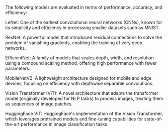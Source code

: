 The following models are evaluated in terms of performance, accuracy, and efficiency:

LeNet: One of the earliest convolutional neural networks (CNNs), known for its simplicity and efficiency in processing smaller datasets such as MNIST.

ResNet: A powerful model that introduced residual connections to solve the problem of vanishing gradients, enabling the training of very deep networks.

EfficientNet: A family of models that scales depth, width, and resolution using a compound scaling method, offering high performance with fewer parameters.

MobileNetV2: A lightweight architecture designed for mobile and edge devices, focusing on efficiency with depthwise separable convolutions.

Vision Transformer (ViT): A novel architecture that adapts the transformer model (originally developed for NLP tasks) to process images, treating them as sequences of image patches.

HuggingFace ViT: HuggingFace's implementation of the Vision Transformer, which leverages pretrained models and fine-tuning capabilities for state-of-the-art performance in image classification tasks.
